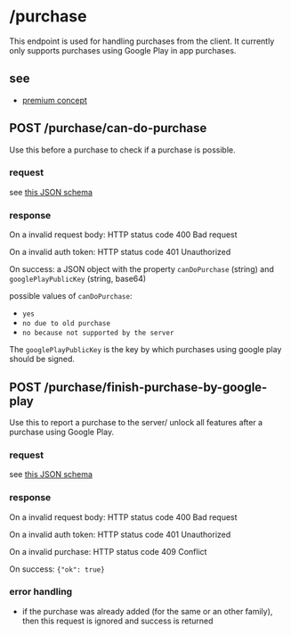 # /purchase

This endpoint is used for handling purchases from the client.
It currently only supports purchases using Google Play in app purchases.

## see

- [premium concept](../concept/premium.md)

## POST /purchase/can-do-purchase

Use this before a purchase to check if a purchase is possible.

### request

see [this JSON schema](../schema/candopurchaserequest.md)

### response

On a invalid request body: HTTP status code 400 Bad request

On a invalid auth token: HTTP status code 401 Unauthorized

On success: a JSON object with the property ``canDoPurchase`` (string) and ``googlePlayPublicKey`` (string, base64)

possible values of ``canDoPurchase``:

- ``yes``
- ``no due to old purchase``
- ``no because not supported by the server``

The ``googlePlayPublicKey`` is the key by which purchases using google play should be signed.

## POST /purchase/finish-purchase-by-google-play

Use this to report a purchase to the server/ unlock all features after a purchase
using Google Play.

### request

see [this JSON schema](../schema/finishpurchasebygoogleplayrequest.md)

### response

On a invalid request body: HTTP status code 400 Bad request

On a invalid auth token: HTTP status code 401 Unauthorized

On a invalid purchase: HTTP status code 409 Conflict

On success: ``{"ok": true}``

### error handling

- if the purchase was already added (for the same or an other family), then this request is ignored and success is returned
